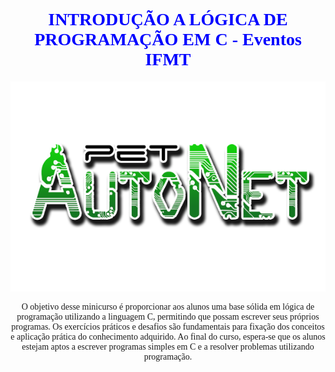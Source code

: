 <!DOCTYPE html>
<html lang="en">

<head>
<meta charset="UTF-8">
<meta http-equiv="X-UA-Compatible" content="IE=edge">
<meta name="viewport" content="width=device-width, initial-scale=1.0">
</head>

<body>
<h1 style="color: blue; font-family: Verdana; text-align: center;" >INTRODUÇÃO A LÓGICA DE PROGRAMAÇÃO EM C - Eventos IFMT</h1>

<div style="text-align: center;">
<img src="logooet.png"></img>
</div>

<p style="font-family: verdana; text-align: center;">O objetivo desse minicurso é proporcionar aos alunos uma base sólida em lógica de programação utilizando a
linguagem C, permitindo que possam escrever seus próprios programas. Os exercícios práticos e desafios são
fundamentais para fixação dos conceitos e aplicação prática do conhecimento adquirido. Ao final do curso, espera-se
que os alunos estejam aptos a escrever programas simples em C e a resolver problemas utilizando programação.</p>


</body>

</html>

